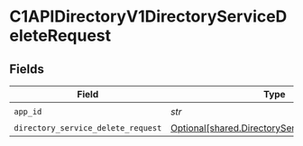 # C1APIDirectoryV1DirectoryServiceDeleteRequest


## Fields

| Field                                                                                                  | Type                                                                                                   | Required                                                                                               | Description                                                                                            |
| ------------------------------------------------------------------------------------------------------ | ------------------------------------------------------------------------------------------------------ | ------------------------------------------------------------------------------------------------------ | ------------------------------------------------------------------------------------------------------ |
| `app_id`                                                                                               | *str*                                                                                                  | :heavy_check_mark:                                                                                     | N/A                                                                                                    |
| `directory_service_delete_request`                                                                     | [Optional[shared.DirectoryServiceDeleteRequest]](../../models/shared/directoryservicedeleterequest.md) | :heavy_minus_sign:                                                                                     | N/A                                                                                                    |